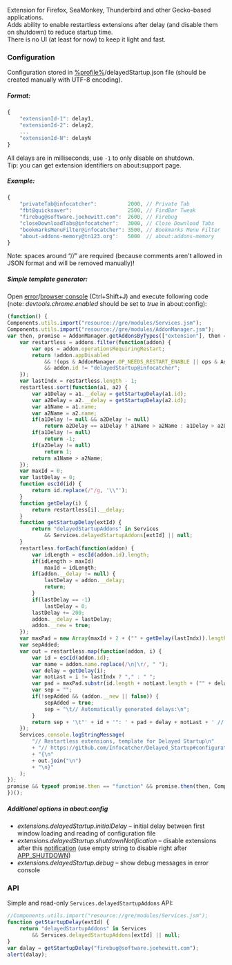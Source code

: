 Extension for Firefox, SeaMonkey, Thunderbird and other Gecko-based applications.
<br>Adds ability to enable restartless extensions after delay (and disable them on shutdown) to reduce startup time.
<br>There is no UI (at least for now) to keep it light and fast.

### Configuration
Configuration stored in <a href="https://support.mozilla.org/en-US/kb/profiles-where-firefox-stores-user-data">%profile%</a>/delayedStartup.json file (should be created manually with UTF-8 encoding).

##### Format:
```js
{
	"extensionId-1": delay1,
	"extensionId-2": delay2,
	...
	"extensionId-N": delayN
}
```
All delays are in milliseconds, use `-1` to only disable on shutdown.
<br>Tip: you can get extension identifiers on about:support page.
##### Example:
```js
{
	"privateTab@infocatcher":          2000, // Private Tab
	"fbt@quicksaver":                  2500, // FindBar Tweak
	"firebug@software.joehewitt.com":  2600, // Firebug
	"closeDownloadTabs@infocatcher":   3000, // Close Download Tabs
	"bookmarksMenuFilter@infocatcher": 3500, // Bookmarks Menu Filter
	"about-addons-memory@tn123.org":   5000  // about:addons-memory
}
```
Note: spaces around “//” are required (because comments aren't allowed in JSON format and will be removed manually)!
##### Simple template generator:
Open <a href="https://developer.mozilla.org/en-US/docs/Error_Console">error</a>/<a href="https://developer.mozilla.org/en-US/docs/Tools/Browser_Console">browser console</a> (Ctrl+Shift+J) and execute following code (note: <em>devtools.chrome.enabled</em> should be set to <em>true</em> in about:config):
```js
(function() {
Components.utils.import("resource://gre/modules/Services.jsm");
Components.utils.import("resource://gre/modules/AddonManager.jsm");
var then, promise = AddonManager.getAddonsByTypes(["extension"], then = function(addons) {
	var restartless = addons.filter(function(addon) {
		var ops = addon.operationsRequiringRestart;
		return !addon.appDisabled
			&& !(ops & AddonManager.OP_NEEDS_RESTART_ENABLE || ops & AddonManager.OP_NEEDS_RESTART_DISABLE)
			&& addon.id != "delayedStartup@infocatcher";
	});
	var lastIndx = restartless.length - 1;
	restartless.sort(function(a1, a2) {
		var a1Delay = a1.__delay = getStartupDelay(a1.id);
		var a2Delay = a2.__delay = getStartupDelay(a2.id);
		var a1Name = a1.name;
		var a2Name = a2.name;
		if(a1Delay != null && a2Delay != null)
			return a2Delay == a1Delay ? a1Name > a2Name : a1Delay > a2Delay;
		if(a1Delay != null)
			return -1;
		if(a2Delay != null)
			return 1;
		return a1Name > a2Name;
	});
	var maxId = 0;
	var lastDelay = 0;
	function escId(id) {
		return id.replace(/"/g, '\\"');
	}
	function getDelay(i) {
		return restartless[i].__delay;
	}
	function getStartupDelay(extId) {
		return "delayedStartupAddons" in Services
			&& Services.delayedStartupAddons[extId] || null;
	}
	restartless.forEach(function(addon) {
		var idLength = escId(addon.id).length;
		if(idLength > maxId)
			maxId = idLength;
		if(addon.__delay != null) {
			lastDelay = addon.__delay;
			return;
		}
		if(lastDelay == -1)
			lastDelay = 0;
		lastDelay += 200;
		addon.__delay = lastDelay;
		addon.__new = true;
	});
	var maxPad = new Array(maxId + 2 + ("" + getDelay(lastIndx)).length).join(" ");
	var sepAdded;
	var out = restartless.map(function(addon, i) {
		var id = escId(addon.id);
		var name = addon.name.replace(/\n|\r/, " ");
		var delay = getDelay(i);
		var notLast = i != lastIndx ? "," : " ";
		var pad = maxPad.substr(id.length + notLast.length + ("" + delay).length);
		var sep = "";
		if(!sepAdded && (addon.__new || false)) {
			sepAdded = true;
			sep = "\t// Automatically generated delays:\n";
		}
		return sep + '\t"' + id + '": ' + pad + delay + notLast + ' // ' + name;
	});
	Services.console.logStringMessage(
		"// Restartless extensions, template for Delayed Startup\n"
		+ "// https://github.com/Infocatcher/Delayed_Startup#configuration\n"
		+ "{\n"
		+ out.join("\n")
		+ "\n}"
	);
});
promise && typeof promise.then == "function" && promise.then(then, Components.utils.reportError); // Firefox 61+
})();
```

##### Additional options in about:config
* <em>extensions.delayedStartup.initialDelay</em> – initial delay between first window loading and reading of configuration file
* <em>extensions.delayedStartup.shutdownNotification</em> – disable extensions after this <a href="https://developer.mozilla.org/en-US/docs/Observer_Notifications">notification</a> (use empty string to disable right after <a href="https://developer.mozilla.org/en-US/Add-ons/Bootstrapped_extensions#Reason_constants">APP_SHUTDOWN</a>)
* <em>extensions.delayedStartup.debug</em> – show debug messages in error console

### API
Simple and read-only `Services.delayedStartupAddons` API:
```js
//Components.utils.import("resource://gre/modules/Services.jsm");
function getStartupDelay(extId) {
	return "delayedStartupAddons" in Services
		&& Services.delayedStartupAddons[extId] || null;
}
var dalay = getStartupDelay("firebug@software.joehewitt.com");
alert(dalay);
```